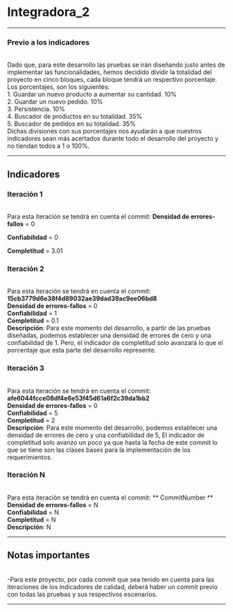 # Integradora_2

___
### Previo a los indicadores
<br> Dado que, para este desarrollo las pruebas se irán diseñando justo antes de implementar las funcionalidades, hemos decidido dividir la totalidad del proyecto en cinco bloques, cada bloque tendrá un respectivo porcentaje. Los porcentajes, son los siguientes: 
<br> 1.	 Guardar un nuevo producto a aumentar su cantidad. 10%
<br> 2.	Guardar un nuevo pedido. 10%
<br> 3.	Persistencia. 10%
<br> 4.	Buscador de productos en su totalidad. 35%
<br> 5.	Buscador de pedidos en su totalidad. 35%
<br> Dichas divisiones con sus porcentajes nos ayudarán a que nuestros indicadores sean más acertados durante todo el desarrollo del proyecto y no tiendan todos a 1 o 100%.


___
## Indicadores

### Iteración 1 
<br> Para esta iteración se tendrá en cuenta el commit:
**Densidad de errores-fallos** = 0

**Confiabilidad** = 0

**Completitud** = 3.01

### Iteración 2

<br> Para esta iteración se tendrá en cuenta el commit: **15cb3779d6e38f4d89032ae39dad39ac9ee06bd8**
<br> **Densidad de errores-fallos** = 0
<br> **Confiabilidad** = 1
<br> **Completitud** = 0.1
<br> **Descripción**: Para este momento del desarrollo, a partir de las pruebas diseñadas, podemos establecer una densidad de errores de cero y una confiabilidad de 1. Pero, el indicador de completitud solo avanzará lo que el porcentaje que esta parte del desarrollo represente. 

### Iteración 3
<br> Para esta iteración se tendrá en cuenta el commit: **afe6044fcce08df4e6e53f45d61a6f2c39da1bb2**
<br> **Densidad de errores-fallos** = 0
<br> **Confiabilidad** = 5
<br> **Completitud** = 2
<br> **Descripción**: Para este momento del desarrollo, podemos establecer una densidad de errores de cero y una confiabilidad de 5, El indicador de completitud solo avanzo un poco ya que hasta la fecha de este commit lo que se tiene son las clases bases para la implementación de los requerimientos. 

### Iteración N
<br> Para esta iteración se tendrá en cuenta el commit: ** CommitNumber **
<br> **Densidad de errores-fallos** = N
<br> **Confiabilidad** = N
<br> **Completitud** = N
<br> **Descripción**: N
___
## Notas importantes

<br>-Para este proyecto, por cada commit que sea tenido en cuenta para las iteraciones de los indicadores de calidad, deberá haber un commit previo con todas las pruebas y sus respectivos escenarios. 

___
